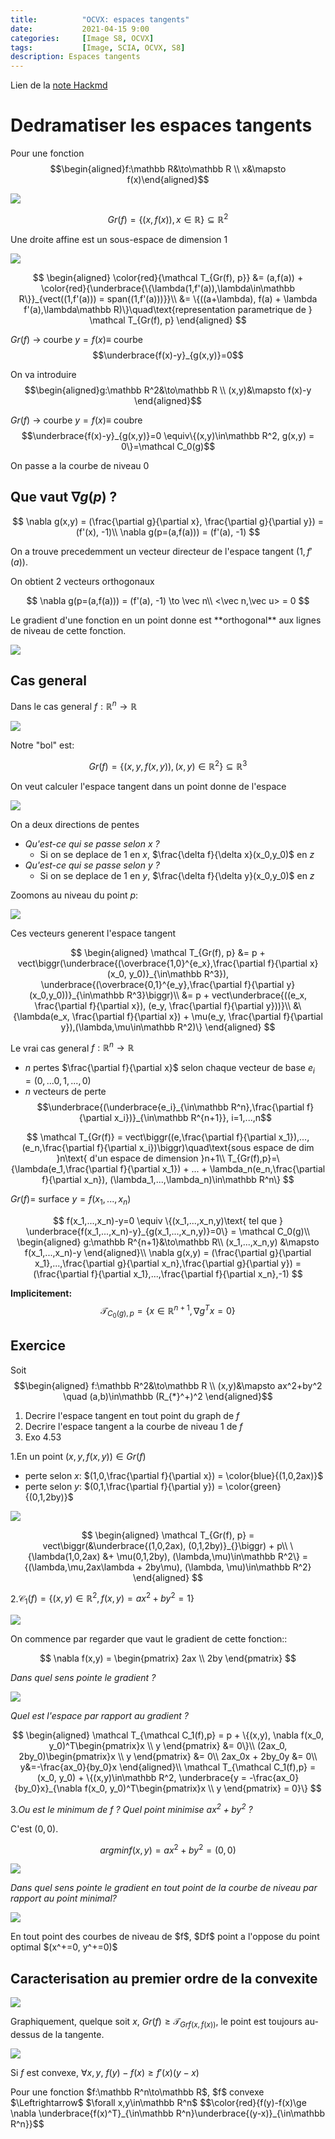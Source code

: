 ```yaml
---
title:          "OCVX: espaces tangents"
date:           2021-04-15 9:00
categories:     [Image S8, OCVX]
tags:           [Image, SCIA, OCVX, S8]
description: Espaces tangents
---
```


Lien de la [note Hackmd](https://hackmd.io/@lemasymasa/HJhyTowO_)

# Dedramatiser les espaces tangents

Pour une fonction $$\begin{aligned}f:\mathbb R&\to\mathbb R \\ x&\mapsto f(x)\end{aligned}$$

![](https://i.imgur.com/g8T7u3z.png)

$$
Gr(f) = \{(x,f(x)), x\in\mathbb R\} \subseteq \mathbb R^2
$$

Une droite affine est un sous-espace de dimension 1

![](https://i.imgur.com/S9Rjp9X.png)

$$
\begin{aligned}
\color{red}{\mathcal T_{Gr(f), p}} &= (a,f(a)) + \color{red}{\underbrace{\{\lambda(1,f'(a)),\lambda\in\mathbb R\}}_{vect((1,f'(a))) = span((1,f'(a)))}}\\
&= \{((a+\lambda), f(a) + \lambda f'(a),\lambda\mathbb R)\}\quad\text{representation parametrique de } \mathcal T_{Gr(f), p}
\end{aligned}
$$

$Gr(f)$ $\to$ courbe $y=f(x)\equiv$ courbe $$\underbrace{f(x)-y}_{g(x,y)}=0$$

On va introduire $$\begin{aligned}g:\mathbb R^2&\to\mathbb R \\ (x,y)&\mapsto f(x)-y \end{aligned}$$


$Gr(f)$ $\to$ courbe $y=f(x)\equiv$ coubre $$\underbrace{f(x)-y}_{g(x,y)}=0 \equiv\{(x,y)\in\mathbb R^2, g(x,y) = 0\}=\mathcal C_0(g)$$

<div class="alert alert-success" role="alert" markdown="1">
On passe a la courbe de niveau 0
</div>

## Que vaut $\nabla g(p)$ ?

$$
\nabla g(x,y) = (\frac{\partial g}{\partial x}, \frac{\partial g}{\partial y}) = (f'(x), -1)\\
\nabla g(p=(a,f(a))) = (f'(a), -1)
$$

On a trouve precedemment un vecteur directeur de l'espace tangent $(1, f'(a))$.

<div class="alert alert-success" role="alert" markdown="1">
On obtient 2 vecteurs orthogonaux
</div>

$$
\nabla g(p=(a,f(a))) = (f'(a), -1) \to \vec n\\
<\vec n,\vec u> = 0
$$

<div class="alert alert-danger" role="alert" markdown="1">
Le gradient d'une fonction en un point donne est **orthogonal** aux lignes de niveau de cette fonction.
</div>

![](https://i.imgur.com/OZEXDPP.png)

## Cas general

Dans le cas general $f:\mathbb R^n\to\mathbb R$

![](https://i.imgur.com/fg1jCQW.png)

Notre "bol" est:

$$
Gr(f) = \{(x,y,f(x,y)), (x,y)\in\mathbb R^2\} \subseteq\mathbb R^3
$$

On veut calculer l'espace tangent dans un point donne de l'espace

![](https://i.imgur.com/CtWTGO9.png)

On a deux directions de pentes
- *Qu'est-ce qui se passe selon $x$ ?*
    - Si on se deplace de $1$ en $x$, $\frac{\delta f}{\delta x}(x_0,y_0)$ en $z$
- *Qu'est-ce qui se passe selon $y$ ?* 
    - Si on se deplace de $1$ en $y$, $\frac{\delta f}{\delta y}(x_0,y_0)$ en $z$

Zoomons au niveau du point $p$:

![](https://i.imgur.com/4Xo6b5l.png)

Ces vecteurs generent l'espace tangent

$$
\begin{aligned}
\mathcal T_{Gr(f), p} &= p + vect\biggr(\underbrace{(\overbrace{1,0}^{e_x},\frac{\partial f}{\partial x}(x_0, y_0)}_{\in\mathbb R^3}), \underbrace{(\overbrace{0,1}^{e_y},\frac{\partial f}{\partial y}(x_0,y_0))}_{\in\mathbb R^3}\biggr)\\
&= p + vect\underbrace{((e_x, \frac{\partial f}{\partial x}), (e_y, \frac{\partial f}{\partial y}))}\\
&\{\lambda(e_x, \frac{\partial f}{\partial x}) + \mu(e_y, \frac{\partial f}{\partial y}),(\lambda,\mu\in\mathbb R^2)\}
\end{aligned}
$$

Le vrai cas general $f:\mathbb R^n\to\mathbb R$
- $n$ pertes $\frac{\partial f}{\partial x}$ selon chaque vecteur de base $e_i=(0,...0,1,...,0)$
- $n$ vecteurs de perte $$\underbrace{(\underbrace{e_i}_{\in\mathbb R^n},\frac{\partial f}{\partial x_i})}_{\in\mathbb R^{n+1}}, i=1,...,n$$

$$
\mathcal T_{Gr(f)} = vect\biggr((e,\frac{\partial f}{\partial x_1}),...,(e_n,\frac{\partial f}{\partial x_i})\biggr)\quad\text{sous espace de dim }n\text{ d'un espace de dimension }n+1\\
T_{Gr(f),p}=\{\lambda(e_1,\frac{\partial f}{\partial x_1}) + ... + \lambda_n(e_n,\frac{\partial f}{\partial x_n}), (\lambda_1,...,\lambda_n)\in\mathbb R^n\}
$$

$Gr(f)=$ surface $y=f(x_1,...,x_n)$

$$
f(x_1,...,x_n)-y=0 \equiv \{(x_1,...,x_n,y)\text{ tel que } \underbrace{f(x_1,...,x_n)-y}_{g(x_1,...,x_n,y)}=0\} = \mathcal C_0(g)\\
\begin{aligned}
g:\mathbb R^{n+1}&\to\mathbb R\\
(x_1,...,x_n,y) &\mapsto f(x_1,...,x_n)-y
\end{aligned}\\
\nabla g(x,y) = (\frac{\partial g}{\partial x_1},...,\frac{\partial g}{\partial x_n},\frac{\partial g}{\partial y}) = (\frac{\partial f}{\partial x_1},...,\frac{\partial f}{\partial x_n},-1)
$$

**Implicitement:** $$\mathcal T_{C_0(g),p} = \{x\in\mathbb R^{n+1}, \nabla g^T x = 0\}$$

## Exercice

Soit $$\begin{aligned} f:\mathbb R^2&\to\mathbb R \\ (x,y)&\mapsto ax^2+by^2 \quad (a,b)\in\mathbb (R_{*}^+)^2 \end{aligned}$$

1. Decrire l'espace tangent en tout point du graph de $f$
2. Decrire l'espace tangent a la courbe de niveau $1$ de $f$
3. Exo 4.53

1.En un point $(x,y,f(x,y))\in Gr(f)$
- perte selon $x$: $(1,0,\frac{\partial f}{\partial x}) = \color{blue}{(1,0,2ax)}$
- perte selon $y$: $(0,1,\frac{\partial f}{\partial y}) = \color{green}{(0,1,2by)}$

![](https://i.imgur.com/7444mKh.png)


$$
\begin{aligned}
\mathcal T_{Gr(f), p} = vect\biggr(&\underbrace{(1,0,2ax), (0,1,2by)}_{}\biggr) + p\\
\{\lambda(1,0,2ax) &+ \mu(0,1,2by), (\lambda,\mu)\in\mathbb R^2\} = {(\lambda,\mu,2ax\lambda + 2by\mu), (\lambda, \mu)\in\mathbb R^2}
\end{aligned}
$$

2.$\mathcal C_1(f) = \{(x,y)\in\mathbb R^2, f(x,y)=ax^2+by^2=1\}$

![](https://i.imgur.com/ER4rStq.png)

On commence par regarder que vaut le gradient de cette fonction::

$$
\nabla f(x,y) = \begin{pmatrix} 2ax \\ 2by \end{pmatrix}
$$

*Dans quel sens pointe le gradient ?*

![](https://i.imgur.com/sXLBav5.png)

*Quel est l'espace par rapport au gradient ?*

$$
\begin{aligned}
\mathcal T_{\mathcal C_1(f),p} = p + \{(x,y), \nabla f(x_0, y_0)^T\begin{pmatrix}x \\ y \end{pmatrix} &= 0\}\\
(2ax_0, 2by_0)\begin{pmatrix}x \\ y \end{pmatrix} &= 0\\
2ax_0x + 2by_0y &= 0\\
y&=-\frac{ax_0}{by_0}x
\end{aligned}\\
\mathcal T_{\mathcal C_1(f),p} = (x_0, y_0) + \{(x,y)\in\mathbb R^2, \underbrace{y = -\frac{ax_0}{by_0}x}_{\nabla f(x_0, y_0)^T\begin{pmatrix}x \\ y \end{pmatrix} = 0}\}
$$

3.*Ou est le minimum de $f$ ? Quel point minimise $ax^2 + by^2$ ?*

C'est $(0,0)$.

$$
argmin f(x,y) = ax^2 + by^2 = (0,0)
$$

![](https://i.imgur.com/We4spL8.png)

*Dans quel sens pointe le gradient en tout point de la courbe de niveau par rapport au point minimal?*

![](https://i.imgur.com/U3NHP8r.png)

<div class="alert alert-success" role="alert" markdown="1">
En tout point des courbes de niveau de $f$, $Df$ point a l'oppose du point optimal $(x^+=0, y^+=0)$
</div>

## Caracterisation au premier ordre de la convexite

![](https://i.imgur.com/khhsrOv.png)


Graphiquement, quelque soit $x$, $Gr(f)\ge \mathcal T_{Grf(x,f(x))}$, le point est toujours au-dessus de la tangente.

![](https://i.imgur.com/PsoJ5JE.png)

Si $f$ est convexe, $\forall x,y$, $f(y) - f(x)\ge f'(x)(y-x)$

<div class="alert alert-info" role="alert" markdown="1">
Pour une fonction $f:\mathbb R^n\to\mathbb R$, $f$ convexe $\Leftrightarrow$ $\forall x,y\in\mathbb R^n$ $$\color{red}{f(y)-f(x)\ge \nabla \underbrace{f(x)^T}_{\in\mathbb R^n}\underbrace{(y-x)}_{\in\mathbb R^n}}$$
</div>